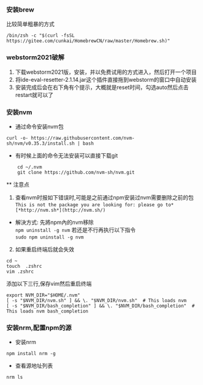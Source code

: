 ### 安装brew
比较简单粗暴的方式
```shell
/bin/zsh -c "$(curl -fsSL https://gitee.com/cunkai/HomebrewCN/raw/master/Homebrew.sh)"
```

### webstorm2021破解
1. 下载webstorm2021版，安装，并以免费试用的方式进入，然后打开一个项目
2. 将ide-eval-resetter-2.1.14.jar这个插件直接拖到webstorm的窗口中自动安装
3. 安装完成后会在右下角有个提示，大概就是reset时间，勾选auto然后点击restart就可以了

### 安装nvm
+ 通过命令安装nvm包
```shell
curl -o- https://raw.githubusercontent.com/nvm-sh/nvm/v0.35.3/install.sh | bash
```
+ 有时候上面的命令无法安装可以直接下载git
``` shell
    cd ~/.nvm
    git clone https://github.com/nvm-sh/nvm.git
```
** 注意点
1. 查看nvm时报如下错误时,可能是之前通过npm安装过nvm需要删除之前的包  
`This is not the package you are looking for: please go to* [*http://nvm.sh*](http://nvm.sh/)`
+ 解決方式: 先將npm內的nvm移除  
`npm uninstall -g nvm`
若还是不行再执行以下指令  
`sudo npm uninstall -g nvm`
2. 如果重启终端后就会失效
```shell
cd ~
touch  .zshrc
vim .zshrc
```
添加以下三行,保存vim然后重启终端
```text
export NVM_DIR="$HOME/.nvm"
[ -s "$NVM_DIR/nvm.sh" ] && \. "$NVM_DIR/nvm.sh"  # This loads nvm
[ -s "$NVM_DIR/bash_completion" ] && \. "$NVM_DIR/bash_completion"  # This loads nvm bash_completion
```
### 安装nrm,配置npm的源
+ 安装nrm
```shell
npm install nrm -g
```
+ 查看源地址列表
```shell
nrm ls
```

